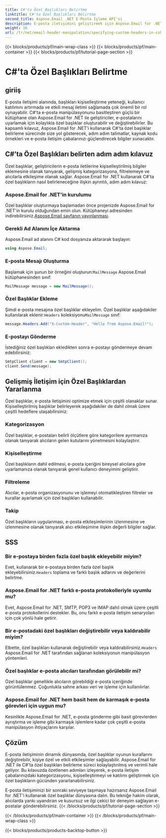 ```yaml
---
title: C#'ta Özel Başlıkları Belirtme
linktitle: C#'ta Özel Başlıkları Belirtme
second_title: Aspose.Email .NET E-Posta İşleme API'si
description: E-posta iletişimini geliştirmek için Aspose.Email for .NET'i kullanarak C#'ta özel başlıkları nasıl belirleyeceğinizi öğrenin. Bu adım adım kılavuz, daha iyi etkileşim için kişiselleştirilmiş e-posta başlıkları oluşturmaya ilişkin bilgiler sağlar.
weight: 16
url: /tr/net/email-header-manipulation/specifying-custom-headers-in-csharp/
---
```


{{< blocks/products/pf/main-wrap-class >}}
{{< blocks/products/pf/main-container >}}
{{< blocks/products/pf/tutorial-page-section >}}

# C#'ta Özel Başlıkları Belirtme



## giriiş

E-posta iletişimi alanında, başlıkları kişiselleştirme yeteneği, kullanıcı katılımını artırmada ve etkili mesaj iletimi sağlamada çok önemli bir rol oynayabilir. C#'ta e-posta manipülasyonunu basitleştiren güçlü bir kütüphane olan Aspose.Email for .NET ile geliştiriciler, e-postalarını uyarlamak için kolaylıkla özel başlıklar oluşturabilir ve değiştirebilirler. Bu kapsamlı kılavuz, Aspose.Email for .NET'i kullanarak C#'ta özel başlıklar belirleme sürecinde size yol gösterecek, adım adım talimatlar, kaynak kodu örnekleri ve e-posta iletişim çabalarınızı güçlendirecek bilgiler sunacaktır.

## C#'ta Özel Başlıkları belirten adım adım kılavuz

Özel başlıklar, geliştiricilerin e-posta iletilerine kişiselleştirilmiş bilgiler eklemesine olanak tanıyarak, gelişmiş kategorizasyona, filtrelemeye ve alıcılarla etkileşime olanak sağlar. Aspose.Email for .NET kullanarak C#'ta özel başlıkların nasıl belirleneceğine ilişkin ayrıntılı, adım adım kılavuz:

### Aspose.Email for .NET'in kurulumu

Özel başlıklar oluşturmaya başlamadan önce projenizde Aspose.Email for .NET'in kurulu olduğundan emin olun. Kütüphaneyi adresinden indirebilirsiniz.[Aspose.Email sayfanın yayınlanması](https://releases.aspose.com/email/net/).

### Gerekli Ad Alanını İçe Aktarma

Aspose.Email ad alanını C# kod dosyanıza aktararak başlayın:

```csharp
using Aspose.Email;
```

### E-posta Mesajı Oluşturma

 Başlamak için şunun bir örneğini oluşturun:`MailMessage` Aspose.Email kütüphanesinden sınıf:

```csharp
MailMessage message = new MailMessage();
```

### Özel Başlıklar Ekleme

 Şimdi e-posta mesajına özel başlıklar ekleyelim. Özel başlıklar aşağıdakiler kullanılarak eklenir:`Headers` koleksiyonu`MailMessage` sınıf:

```csharp
message.Headers.Add("X-Custom-Header", "Hello from Aspose.Email!");
```

### E-postayı Gönderme

İstediğiniz özel başlıkları ekledikten sonra e-postayı göndermeye devam edebilirsiniz:

```csharp
SmtpClient client = new SmtpClient();
client.Send(message);
```

## Gelişmiş İletişim için Özel Başlıklardan Yararlanma

Özel başlıklar, e-posta iletişimini optimize etmek için çeşitli olanaklar sunar. Kişiselleştirilmiş başlıklar belirleyerek aşağıdakiler de dahil olmak üzere çeşitli hedeflere ulaşabilirsiniz:

### Kategorizasyon 
 Özel başlıklar, e-postaları belirli ölçütlere göre kategorilere ayırmanıza olanak tanıyarak alıcıların gelen kutularını yönetmesini kolaylaştırır.

### Kişiselleştirme 
 Özel başlıkların dahil edilmesi, e-posta içeriğini bireysel alıcılara göre uyarlamanıza olanak tanıyarak genel kullanıcı deneyimini geliştirir.

### Filtreleme 
 Alıcılar, e-posta organizasyonunu ve işlemeyi otomatikleştiren filtreler ve kurallar ayarlamak için özel başlıkları kullanabilir.

### Takip 
 Özel başlıkların uygulanması, e-posta etkileşimlerinin izlenmesine ve izlenmesine olanak tanıyarak alıcı etkileşimine ilişkin değerli bilgiler sağlar.

## SSS

### Bir e-postaya birden fazla özel başlık ekleyebilir miyim?

 Evet, kullanarak bir e-postaya birden fazla özel başlık ekleyebilirsiniz.`Headers` toplama ve farklı başlık adlarını ve değerlerini belirtme.

### Aspose.Email for .NET farklı e-posta protokolleriyle uyumlu mu?

Evet, Aspose.Email for .NET, SMTP, POP3 ve IMAP dahil olmak üzere çeşitli e-posta protokollerini destekler. Bu, onu farklı e-posta iletişim senaryoları için çok yönlü hale getirir.

### Bir e-postadaki özel başlıkları değiştirebilir veya kaldırabilir miyim?

 Elbette, özel başlıkları kullanarak değiştirebilir veya kaldırabilirsiniz.`Headers` Aspose.Email for .NET tarafından sağlanan koleksiyonun manipülasyon yöntemleri.

### Özel başlıklar e-posta alıcıları tarafından görülebilir mi?

Özel başlıklar genellikle alıcıların görebildiği e-posta içeriğinde görüntülenmez. Çoğunlukla sahne arkası veri ve işleme için kullanılırlar.

### Aspose.Email for .NET hem basit hem de karmaşık e-posta görevleri için uygun mu?

Kesinlikle Aspose.Email for .NET, e-posta gönderme gibi basit görevlerden ayrıştırma ve işleme gibi karmaşık işlemlere kadar çok çeşitli e-posta manipülasyon ihtiyaçlarını karşılar.

## Çözüm

E-posta iletişiminin dinamik dünyasında, özel başlıklar oyunun kurallarını değiştirebilir, kişiye özel ve etkili etkileşimler sağlayabilir. Aspose.Email for .NET ile C#'ta özel başlıkları belirleme süreci kolaylaştırılmış ve verimli hale geliyor. Bu kılavuzda özetlenen adımları izleyerek, e-posta iletişim çabalarınızdaki kategorizasyonu, kişiselleştirmeyi ve katılımı geliştirmek için özel başlıkların gücünden yararlanabilirsiniz.

E-posta iletişiminizi bir sonraki seviyeye taşımaya hazırsanız Aspose.Email for .NET'i kullanarak özel başlıklar dünyasına dalın. Bu tekniğe hakim olarak, alıcılarda yankı uyandıran ve kusursuz ve ilgi çekici bir deneyim sağlayan e-postalar gönderebilirsiniz.
{{< /blocks/products/pf/tutorial-page-section >}}

{{< /blocks/products/pf/main-container >}}
{{< /blocks/products/pf/main-wrap-class >}}

{{< blocks/products/products-backtop-button >}}
